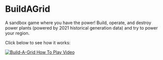 # BuildAGrid
A sandbox game where you have the power! Build, operate, and destroy power plants (powered by 2021 historical generation data) and try to power your region.

Click below to see how it works:

[![Build-A-Grid How To Play Video](https://img.youtube.com/vi/7cWgnRxWaeg/0.jpg)](https://youtu.be/7cWgnRxWaeg)
